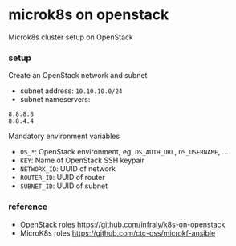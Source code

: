 microk8s on openstack
===

Microk8s cluster setup on OpenStack

### setup

Create an OpenStack network and subnet

- subnet address: `10.10.10.0/24`
- subnet nameservers:
```
8.8.8.8
8.8.4.4
```

Mandatory environment variables
  * `OS_*`: OpenStack environment, eg. `OS_AUTH_URL`, `OS_USERNAME`, ...
  * `KEY`: Name of OpenStack SSH keypair
  * `NETWORK_ID`: UUID of network
  * `ROUTER_ID`: UUID of router
  * `SUBNET_ID`: UUID of subnet

### reference

- OpenStack roles https://github.com/infraly/k8s-on-openstack
- MicroK8s roles https://github.com/ctc-oss/microkf-ansible
